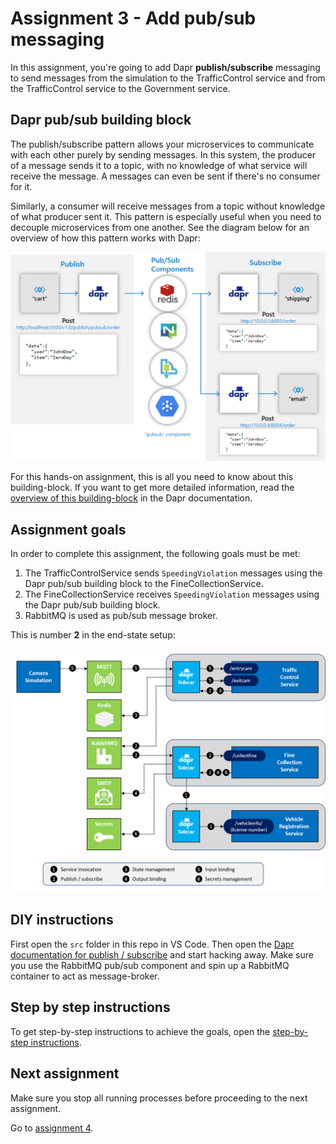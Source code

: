 # Assignment 3 - Add pub/sub messaging

In this assignment, you're going to add Dapr **publish/subscribe** messaging to send messages from the simulation to the TrafficControl service and from the TrafficControl service to the Government service.

## Dapr pub/sub building block

The publish/subscribe pattern allows your microservices to communicate with each other purely by sending messages. In this system, the producer of a message sends it to a topic, with no knowledge of what service will receive the message. A messages can even be sent if there's no consumer for it.

Similarly, a consumer will receive messages from a topic without knowledge of what producer sent it. This pattern is especially useful when you need to decouple microservices from one another. See the diagram below for an overview of how this pattern works with Dapr:

![](img/pub-sub.png)

For this hands-on assignment, this is all you need to know about this building-block. If you want to get more detailed information, read the [overview of this building-block](https://docs.dapr.io/developing-applications/building-blocks/pubsub/pubsub-overview/) in the Dapr documentation.

## Assignment goals

In order to complete this assignment, the following goals must be met:

1. The TrafficControlService sends `SpeedingViolation` messages using the Dapr pub/sub building block to the FineCollectionService.
2. The FineCollectionService receives `SpeedingViolation` messages using the Dapr pub/sub building block.
3. RabbitMQ is used as pub/sub message broker.

This is number **2** in the end-state setup:

<img src="../img/dapr-setup.png" style="zoom: 67%;" />

## DIY instructions

First open the `src` folder in this repo in VS Code. Then open the [Dapr documentation for publish / subscribe](https://github.com/dapr/docs) and start hacking away. Make sure you use the RabbitMQ pub/sub component and spin up a RabbitMQ container to act as message-broker.

## Step by step instructions

To get step-by-step instructions to achieve the goals, open the [step-by-step instructions](step-by-step.md).

## Next assignment

Make sure you stop all running processes before proceeding to the next assignment.

Go to [assignment 4](../Assignment04/README.md).
